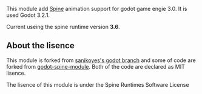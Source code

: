 This module add [Spine](http://esotericsoftware.com/) animation support for godot game engie 3.0. It is used Godot 3.2.1.

Current useing the spine runtime version **3.6**.

## About the lisence

This module is forked from [sanikoyes's godot branch](https://github.com/sanikoyes/godot/tree/develop/modules/spine) and some of code are forked from [godot-spine-module](https://github.com/jjay/godot-spine-module). Both of the code are declared as MIT lisence.

The lisence of this module is under the Spine Runtimes Software License
